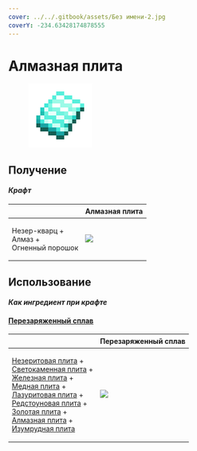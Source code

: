 ```yaml
---
cover: ../../.gitbook/assets/Без имени-2.jpg
coverY: -234.63428174878555
---
```


# Алмазная плита

<figure><img src="../../.gitbook/assets/diamond_plate_0_128.png" alt=""><figcaption></figcaption></figure>

## Получение

#### _Крафт_

| ㅤ                                                   |  Алмазная плита                                  |
| --------------------------------------------------- | ------------------------------------------------ |
| <p>Незер-кварц +<br>Алмаз +<br>Огненный порошок</p> | ![](../../.gitbook/assets/diamond\_plate\_0.png) |

## Использование

#### _Как ингредиент при крафте_

#### [Перезаряженный сплав](overcharged_alloy.md)

| ㅤ                                                                                                                                                                                                                                                                                                                                                                                                                                                                                                    |  Перезаряженный сплав                             |
| ---------------------------------------------------------------------------------------------------------------------------------------------------------------------------------------------------------------------------------------------------------------------------------------------------------------------------------------------------------------------------------------------------------------------------------------------------------------------------------------------------- | ------------------------------------------------- |
| <p><a href="netherite_plate_0.md">Незеритовая плита</a> +<br><a href="lumium_plate_0.md">Светокаменная плита</a> +<br><a href="iron_plate_0.md">Железная плита</a> +<br><a href="copper_plate_0.md">Медная плита</a> +<br><a href="sapphire_plate_0.md">Лазуритовая плита</a> +<br><a href="ruby_plate_0.md">Редстоуновая плита</a> +<br><a href="gold_plate_0.md">Золотая плита</a> +<br><a href="diamond_plate_0.md">Алмазная плита</a> +<br><a href="emerald_plate_0.md">Изумрудная плита</a></p> | ![](../../.gitbook/assets/overcharged\_alloy.png) |

